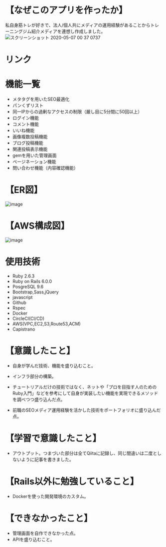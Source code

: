 # 【なぜこのアプリを作ったか】 
私自身筋トレが好きで、法人/個人共にメディアの運用経験があることからトレーニングジム紹介メディアを連想し作成しました。  
![スクリーンショット 2020-05-07 00 37 0737](https://user-images.githubusercontent.com/59415604/81197382-23e51380-8ffb-11ea-8cd8-629275a7f5f1.png)

# リンク

# 機能一覧
* メタタグを用いたSEO最適化
* パンくずリスト
* 同一IPからの過剰なアクセスの制限（厳し目に5分間に50回以上）
* ログイン機能
* コメント機能
* いいね機能
* 画像複数投稿機能
* ブログ投稿機能
* 関連投稿表示機能
* gemを用いた管理画面
* ページネーション機能
* 問い合わせ機能（内容確認機能）

# 【ER図】
![image](https://user-images.githubusercontent.com/59415604/81808248-660dd800-955a-11ea-8b55-e774b09f9b7d.png)
# 【AWS構成図】
![image](https://user-images.githubusercontent.com/59415604/81808359-92c1ef80-955a-11ea-80d5-8f71942c439e.png)

# 使用技術
* Ruby 2.6.3
* Ruby on Rails 6.0.0
* PosgreSQL 9.6
* Bootstrap,Sass,jQuery
* javascript
* Github
* Rspec
* Docker
* CircleCI(CI/CD)
* AWS(VPC,EC2,S3,Route53,ACM)
* Capistrano


# 【意識したこと】 
* 自身が学んだ技術、機能を盛り込むこと。

* インフラ部分の構築。

* チュートリアルだけの技術ではなく、ネットや「プロを目指す人のためのRuby入門」などを参考にして自身が実装したい機能を実現できるメソッドを調べつつ盛り込んだ点。

* 前職のSEOメディア運用経験を活かした技術をポートフォリオに盛り込んだ点。

# 【学習で意識したこと】 
* アウトプット。つまづいた部分は全てQiitaに記録し、同じ間違いは二度としないように記事を書きました。

# 【Rails以外に勉強していること】 
* Dockerを使った開発環境のカスタム。 

# 【できなかったこと】
* 管理画面を自作できなかった点。
* APIを盛り込むこと。
